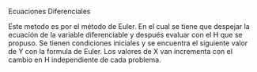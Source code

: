 Ecuaciones Diferenciales

Este metodo es por el método de Euler. En el cual se tiene que despejar la ecuación de la variable diferenciable y después evaluar con el H que se propuso. Se tienen condiciones iniciales y se encuentra el siguiente valor de Y con la formula de Euler. Los valores de X van incrementa con el cambio en H independiente de cada problema. 

